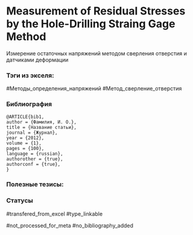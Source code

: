 # Measurement of Residual Stresses by the Hole-Drilling Straing Gage Method

Измерение остаточных напряжений методом сверления отверстия и датчиками деформации

### Тэги из экселя:
#Методы_определения_напряжений 
#Метод_сверление_отверстия 

### Библиография
```
@ARTICLE{bib1,
author = {Фамилия, И. О.},
title = {Название статьи},
journal = {Журнал},
year = {2012},
volume = {1},
pages = {100},
language = {russian},
authorother = {true},
authorconf = {true},
}
```

### Полезные тезисы:

### Статусы
#transfered_from_excel 
#type_linkable 

#not_processed_for_meta
#no_bibliography_added